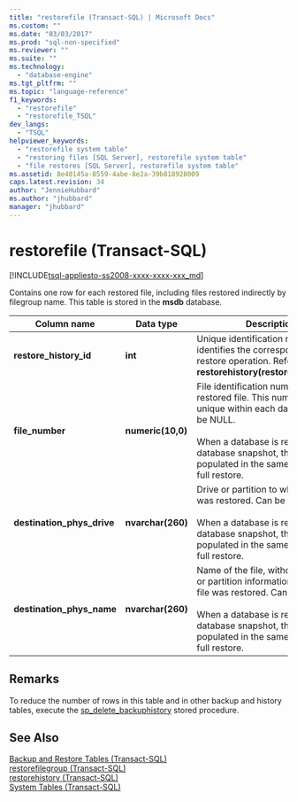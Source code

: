 ```yaml
---
title: "restorefile (Transact-SQL) | Microsoft Docs"
ms.custom: ""
ms.date: "03/03/2017"
ms.prod: "sql-non-specified"
ms.reviewer: ""
ms.suite: ""
ms.technology: 
  - "database-engine"
ms.tgt_pltfrm: ""
ms.topic: "language-reference"
f1_keywords: 
  - "restorefile"
  - "restorefile_TSQL"
dev_langs: 
  - "TSQL"
helpviewer_keywords: 
  - "restorefile system table"
  - "restoring files [SQL Server], restorefile system table"
  - "file restores [SQL Server], restorefile system table"
ms.assetid: 8e40145a-8559-4abe-8e2a-39b818928009
caps.latest.revision: 34
author: "JennieHubbard"
ms.author: "jhubbard"
manager: "jhubbard"
---
```

# restorefile (Transact-SQL)
[!INCLUDE[tsql-appliesto-ss2008-xxxx-xxxx-xxx_md](../../includes/tsql-appliesto-ss2008-xxxx-xxxx-xxx-md.md)]

  Contains one row for each restored file, including files restored indirectly by filegroup name. This table is stored in the **msdb** database.  
  
|Column name|Data type|Description|  
|-----------------|---------------|-----------------|  
|**restore_history_id**|**int**|Unique identification number that identifies the corresponding restore operation. References **restorehistory(restore_history_id)**.|  
|**file_number**|**numeric(10,0)**|File identification number of the restored file. This number must be unique within each database. Can be NULL.<br /><br /> When a database is reverted to a database snapshot, this value is populated in the same way as for a full restore.|  
|**destination_phys_drive**|**nvarchar(260)**|Drive or partition to which the file was restored. Can be NULL.<br /><br /> When a database is reverted to a database snapshot, this value is populated in the same way as for a full restore.|  
|**destination_phys_name**|**nvarchar(260)**|Name of the file, without the drive or partition information, where the file was restored. Can be NULL.<br /><br /> When a database is reverted to a database snapshot, this value is populated in the same way as for a full restore.|  
  
## Remarks  
 To reduce the number of rows in this table and in other backup and history tables, execute the [sp_delete_backuphistory](../../relational-databases/system-stored-procedures/sp-delete-backuphistory-transact-sql.md) stored procedure.  
  
## See Also  
 [Backup and Restore Tables &#40;Transact-SQL&#41;](../../relational-databases/system-tables/backup-and-restore-tables-transact-sql.md)   
 [restorefilegroup &#40;Transact-SQL&#41;](../../relational-databases/system-tables/restorefilegroup-transact-sql.md)   
 [restorehistory &#40;Transact-SQL&#41;](../../relational-databases/system-tables/restorehistory-transact-sql.md)   
 [System Tables &#40;Transact-SQL&#41;](../../relational-databases/system-tables/system-tables-transact-sql.md)  
  
  
